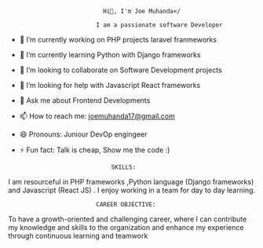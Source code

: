                                Hi👋, I'm Joe Muhanda</
                                
                             I am a passionate software Developer  

- 🔭 I’m currently working on PHP projects laravel franmeworks
- 🌱 I’m currently learning Python with Django frameworks
- 👯 I’m looking to collaborate on Software Development projects
- 🤔 I’m looking for help with Javascript React frameworks
- 💬 Ask me about Frontend Developments
- 📫 How to reach me: joemuhanda17@gmail.com
- 😄 Pronouns: Juniour DevOp engingeer
- ⚡ Fun fact: Talk is cheap, Show me the code :)

                                SKILLS:

I am resourceful in PHP frameworks ,Python language (Django frameworks) and Javascript (React JS)  . I enjoy working in a team for day to day learning. 

                             CAREER OBJECTIVE:

To have a growth-oriented and challenging career, where I can contribute my knowledge and skills to the organization and enhance my experience through continuous learning and teamwork
